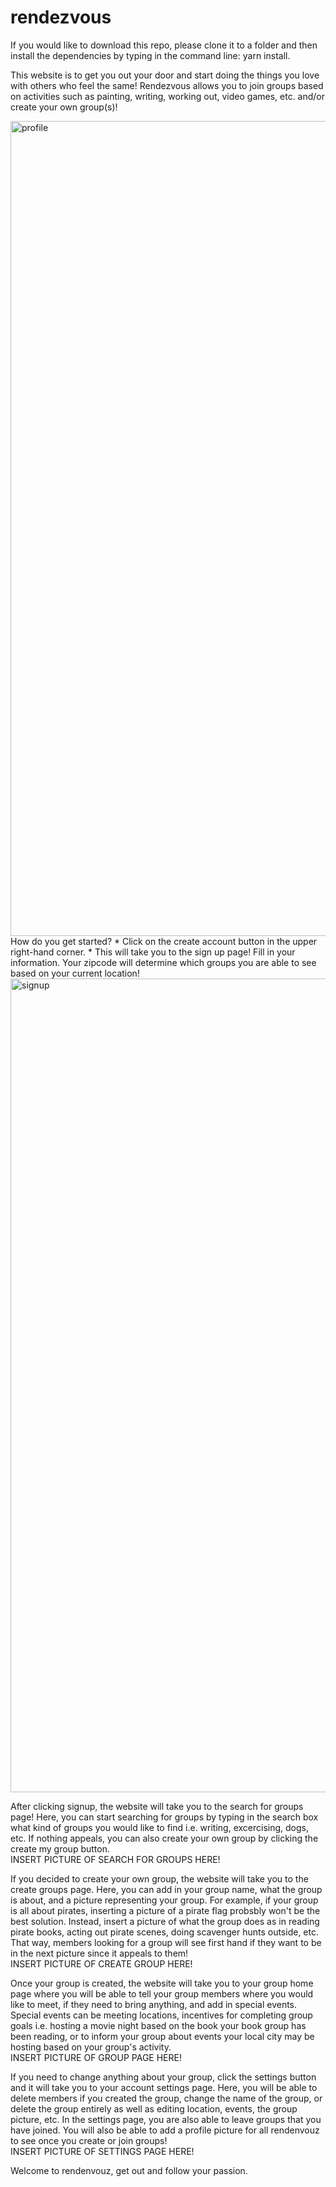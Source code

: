 # rendezvous

If you would like to download this repo, please clone it to a folder and then install the dependencies by typing in the command line: yarn install. 

This website is to get you out your door and start doing the things you love with others who feel the same! Rendezvous allows you to join groups based on activities such as painting, writing, working out, video games, etc. and/or create your own group(s)! <br/>

<img width="1304" alt="profile" src="https://user-images.githubusercontent.com/46298501/55574257-989b9f00-56d1-11e9-8a7b-28327b527f36.png">
<br/>
How do you get started? 
  * Click on the create account button in the upper right-hand corner. 
  * This will take you to the sign up page! Fill in your information. Your zipcode will determine which groups you are able to see based on your current location!
<br/>
  <img width="1302" alt="signup" src="https://user-images.githubusercontent.com/46298501/55574444-08118e80-56d2-11e9-8a18-88204913444c.png">
  
  <br/>
  
After clicking signup, the website will take you to the search for groups page! Here, you can start searching for groups by typing in the search box what kind of groups you would like to find i.e. writing, excercising, dogs, etc. If nothing appeals, you can also create your own group by clicking the create my group button.
<BR/>
INSERT PICTURE OF SEARCH FOR GROUPS HERE!
<BR/>

If you decided to create your own group, the website will take you to the create groups page. Here, you can add in your group name, what the group is about, and a picture representing your group. For example, if your group is all about pirates, inserting a picture of a pirate flag probsbly won't be the best solution. Instead, insert a picture of what the group does as in reading pirate books, acting out pirate scenes, doing scavenger hunts outside, etc. That way, members looking for a group will see first hand if they want to be in the next picture since it appeals to them!
<br/>
INSERT PICTURE OF CREATE GROUP HERE!
<BR/>

Once your group is created, the website will take you to your group home page where you will be able to tell your group members where you would like to meet, if they need to bring anything, and add in special events. Special events can be meeting locations, incentives for completing group goals i.e. hosting a movie night based on the book your book group has been reading, or to inform your group about events your local city may be hosting based on your group's activity.
<br/>
INSERT PICTURE OF GROUP PAGE HERE!
<br/>

If you need to change anything about your group, click the settings button and it will take you to your account settings page. Here, you will be able to delete members if you created the group, change the name of the group, or delete the group entirely as well as editing location, events, the group picture, etc. In the settings page, you are also able to leave groups that you have joined. You will also be able to add a profile picture for all rendenvouz to see once you create or join groups!
<br/>
INSERT PICTURE OF SETTINGS PAGE HERE!
<BR/>

Welcome to rendenvouz, get out and follow your passion.
